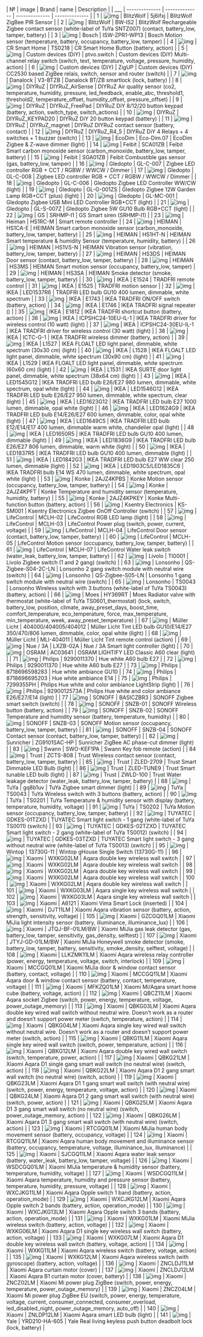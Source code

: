 | № | image | Brand | name | Description |
| ___ | -------------- | -------------- | -------------- | -------------- |
| 1 | ![img](https://raw.githubusercontent.com/immortalserg/sls_support/main/img/5j6ifxj.png) | BlitzWolf | 5j6ifxj | BlitzWolf ZigBee PIR Sensor |
| 2 | ![img](https://raw.githubusercontent.com/immortalserg/sls_support/main/img/BW-IS2.png) | BlitzWolf  | BW-IS2 | BlitzWolf Rechargeable Zigbee contact sensor (white-label of TuYa SNTZ007) (contact, battery_low, tamper, battery) |
| 3 | ![img](https://raw.githubusercontent.com/immortalserg/sls_support/main/img/ISW-ZPR1-WP13.png) | Bosch  | ISW-ZPR1-WP13 | Bosch Motion sensor (temperature, battery, occupancy, battery_low, tamper) |
| 4 | ![img](https://raw.githubusercontent.com/immortalserg/sls_support/main/img/TS0218.png) | CR Smart Home  | TS0218 | CR Smart Home Button (battery, action) |
| 5 | ![img](https://raw.githubusercontent.com/immortalserg/sls_support/main/img/ptvo.switch.png) | Custom devices (DiY)  | ptvo.switch | Custom devices (DiY) Multi-channel relay switch (switch, text, temperature, voltage, pressure, humidity, action) |
| 6 | ![img](https://raw.githubusercontent.com/immortalserg/sls_support/main/img/ZigUP.png) | Custom devices (DiY)  | ZigUP | Custom devices (DiY) CC2530 based ZigBee relais, switch, sensor and router (switch) |
| 7 | ![img](https://raw.githubusercontent.com/immortalserg/sls_support/main/img/V3-BTZB.png) | Danalock  | V3-BTZB | Danalock BT/ZB smartlock (lock, battery) |
| 8 | ![img](https://raw.githubusercontent.com/immortalserg/sls_support/main/img/DIYRuZ_AirSense.png) | DIYRuZ  | DIYRuZ_AirSense | DIYRuZ Air quality sensor (co2, temperature, humidity, pressure, led_feedback, enable_abc, threshold1, threshold2, temperature_offset, humidity_offset, pressure_offset) |
| 9 | ![img](https://raw.githubusercontent.com/immortalserg/sls_support/main/img/DIYRuZ_FreePad.png) | DIYRuZ  | DIYRuZ_FreePad | DIYRuZ DiY 8/12/20 button keypad (battery, action, switch_type, switch_actions) |
| 10 | ![img](https://raw.githubusercontent.com/immortalserg/sls_support/main/img/DIYRuZ_KEYPAD20.png) | DIYRuZ  | DIYRuZ_KEYPAD20 | DIYRuZ DiY 20 button keypad (battery) |
| 11 | ![img](https://raw.githubusercontent.com/immortalserg/sls_support/main/img/DIYRuZ_magnet.png) | DIYRuZ  | DIYRuZ_magnet | DIYRuZ DIYRuZ contact sensor (battery, contact) |
| 12 | ![img](https://raw.githubusercontent.com/immortalserg/sls_support/main/img/DIYRuZ_R4_5.png) | DIYRuZ  | DIYRuZ_R4_5 | DIYRuZ DiY 4 Relays + 4 switches + 1 buzzer (switch) |
| 13 | ![img](https://raw.githubusercontent.com/immortalserg/sls_support/main/img/Eco-Dim.07.png) | EcoDim  | Eco-Dim.07 | EcoDim Zigbee & Z-wave dimmer (light) |
| 14 | ![img](https://raw.githubusercontent.com/immortalserg/sls_support/main/img/SCA01ZB.png) | Feibit  | SCA01ZB | Feibit Smart carbon monoxide sensor (carbon_monoxide, battery_low, tamper, battery) |
| 15 | ![img](https://raw.githubusercontent.com/immortalserg/sls_support/main/img/SGA01ZB.png) | Feibit  | SGA01ZB | Feibit Combustible gas sensor (gas, battery_low, tamper) |
| 16 | ![img](https://raw.githubusercontent.com/immortalserg/sls_support/main/img/GL-C-007.png) | Gledopto | GL-C-007 | Zigbee LED controller RGB + CCT / RGBW / WWCW / Dimmer |
| 17 | ![img](https://raw.githubusercontent.com/immortalserg/sls_support/main/img/GL-C-008.png) | Gledopto | GL-C-008 | Zigbee LED controller RGB + CCT / RGBW / WWCW / Dimmer |
| 18 | ![img](https://raw.githubusercontent.com/immortalserg/sls_support/main/img/GL-C-006.png) | Gledopto  | GL-C-006 | Gledopto Zigbee LED Controller WW/CW (light) |
| 19 | ![img](https://raw.githubusercontent.com/immortalserg/sls_support/main/img/GL-G-001ZS.png) | Gledopto  | GL-G-001ZS | Gledopto Zigbee 12W Garden Lamp RGB+CCT (plus) (light) |
| 20 | ![img](https://raw.githubusercontent.com/immortalserg/sls_support/main/img/GL-MC-001.png) | Gledopto  | GL-MC-001 | Gledopto Zigbee USB Mini LED Controller RGB+CCT (light) |
| 21 | ![img](https://raw.githubusercontent.com/immortalserg/sls_support/main/img/GL-S-007Z.png) | Gledopto  | GL-S-007Z | Gledopto Zigbee 5W GU10 Bulb RGB+CCT (light) |
| 22 | ![img](https://raw.githubusercontent.com/immortalserg/sls_support/main/img/SRHMP-I1.png) | GS | SRHMP-I1 | GS Smart siren (SRHMP-I1) |
| 23 | ![img](https://raw.githubusercontent.com/immortalserg/sls_support/main/img/HS1RC-M.png) | Heiman | HS1RC-M | Smart remote controller |
| 24 | ![img](https://raw.githubusercontent.com/immortalserg/sls_support/main/img/HS1CA-E.png) | HEIMAN  | HS1CA-E | HEIMAN Smart carbon monoxide sensor (carbon_monoxide, battery_low, tamper, battery) |
| 25 | ![img](https://raw.githubusercontent.com/immortalserg/sls_support/main/img/HS1HT-N.png) | HEIMAN  | HS1HT-N | HEIMAN Smart temperature & humidity Sensor (temperature, humidity, battery) |
| 26 | ![img](https://raw.githubusercontent.com/immortalserg/sls_support/main/img/HS1VS-N.png) | HEIMAN  | HS1VS-N | HEIMAN Vibration sensor (vibration, battery_low, tamper, battery) |
| 27 | ![img](https://raw.githubusercontent.com/immortalserg/sls_support/main/img/HS3DS.png) | HEIMAN  | HS3DS | HEIMAN Door sensor (contact, battery_low, tamper, battery) |
| 28 | ![img](https://raw.githubusercontent.com/immortalserg/sls_support/main/img/HS3MS.png) | HEIMAN  | HS3MS | HEIMAN Smart motion sensor (occupancy, battery_low, tamper) |
| 29 | ![img](https://raw.githubusercontent.com/immortalserg/sls_support/main/img/HS3SA.png) | HEIMAN  | HS3SA | HEIMAN Smoke detector (smoke, battery_low, tamper, battery) |
| 30 | ![img](https://raw.githubusercontent.com/immortalserg/sls_support/main/img/E1524.png) | IKEA | E1524 | TRADFRI remote control |
| 31 | ![img](https://raw.githubusercontent.com/immortalserg/sls_support/main/img/E1525.png) | IKEA | E1525 | TRADFRI motion sensor |
| 32 | ![img](https://raw.githubusercontent.com/immortalserg/sls_support/main/img/LED1537R6.png) | IKEA | LED1537R6 | TRADFRI LED bulb GU10 400 lumen, dimmable, white spectrum |
| 33 | ![img](https://raw.githubusercontent.com/immortalserg/sls_support/main/img/E1743.png) | IKEA  | E1743 | IKEA TRADFRI ON/OFF switch (battery, action) |
| 34 | ![img](https://raw.githubusercontent.com/immortalserg/sls_support/main/img/E1746.png) | IKEA  | E1746 | IKEA TRADFRI signal repeater () |
| 35 | ![img](https://raw.githubusercontent.com/immortalserg/sls_support/main/img/E1812.png) | IKEA  | E1812 | IKEA TRADFRI shortcut button (battery, action) |
| 36 | ![img](https://raw.githubusercontent.com/immortalserg/sls_support/main/img/ICPSHC24-10EU-IL-1.png) | IKEA  | ICPSHC24-10EU-IL-1 | IKEA TRADFRI driver for wireless control (10 watt) (light) |
| 37 | ![img](https://raw.githubusercontent.com/immortalserg/sls_support/main/img/ICPSHC24-30EU-IL-1.png) | IKEA  | ICPSHC24-30EU-IL-1 | IKEA TRADFRI driver for wireless control (30 watt) (light) |
| 38 | ![img](https://raw.githubusercontent.com/immortalserg/sls_support/main/img/ICTC-G-1.png) | IKEA  | ICTC-G-1 | IKEA TRADFRI wireless dimmer (battery, action) |
| 39 | ![img](https://raw.githubusercontent.com/immortalserg/sls_support/main/img/L1527.png) | IKEA  | L1527 | IKEA FLOALT LED light panel, dimmable, white spectrum (30x30 cm) (light) |
| 40 | ![img](https://raw.githubusercontent.com/immortalserg/sls_support/main/img/L1528.png) | IKEA  | L1528 | IKEA FLOALT LED light panel, dimmable, white spectrum (30x90 cm) (light) |
| 41 | ![img](https://raw.githubusercontent.com/immortalserg/sls_support/main/img/L1529.png) | IKEA  | L1529 | IKEA FLOALT LED light panel, dimmable, white spectrum (60x60 cm) (light) |
| 42 | ![img](https://raw.githubusercontent.com/immortalserg/sls_support/main/img/L1531.png) | IKEA  | L1531 | IKEA SURTE door light panel, dimmable, white spectrum (38x64 cm) (light) |
| 43 | ![img](https://raw.githubusercontent.com/immortalserg/sls_support/main/img/LED1545G12.png) | IKEA  | LED1545G12 | IKEA TRADFRI LED bulb E26/E27 980 lumen, dimmable, white spectrum, opal white (light) |
| 44 | ![img](https://raw.githubusercontent.com/immortalserg/sls_support/main/img/LED1546G12.png) | IKEA  | LED1546G12 | IKEA TRADFRI LED bulb E26/E27 950 lumen, dimmable, white spectrum, clear (light) |
| 45 | ![img](https://raw.githubusercontent.com/immortalserg/sls_support/main/img/LED1623G12.png) | IKEA  | LED1623G12 | IKEA TRADFRI LED bulb E27 1000 lumen, dimmable, opal white (light) |
| 46 | ![img](https://raw.githubusercontent.com/immortalserg/sls_support/main/img/LED1624G9.png) | IKEA  | LED1624G9 | IKEA TRADFRI LED bulb E14/E26/E27 600 lumen, dimmable, color, opal white (light) |
| 47 | ![img](https://raw.githubusercontent.com/immortalserg/sls_support/main/img/LED1649C5.png) | IKEA  | LED1649C5 | IKEA TRADFRI LED bulb E12/E14/E17 400 lumen, dimmable warm white, chandelier opal (light) |
| 48 | ![img](https://raw.githubusercontent.com/immortalserg/sls_support/main/img/LED1650R5.png) | IKEA  | LED1650R5 | IKEA TRADFRI LED bulb GU10 400 lumen, dimmable (light) |
| 49 | ![img](https://raw.githubusercontent.com/immortalserg/sls_support/main/img/LED1836G9.png) | IKEA  | LED1836G9 | IKEA TRADFRI LED bulb E26/E27 806 lumen, dimmable, warm white (light) |
| 50 | ![img](https://raw.githubusercontent.com/immortalserg/sls_support/main/img/LED1837R5.png) | IKEA  | LED1837R5 | IKEA TRADFRI LED bulb GU10 400 lumen, dimmable (light) |
| 51 | ![img](https://raw.githubusercontent.com/immortalserg/sls_support/main/img/LED1842G3.png) | IKEA  | LED1842G3 | IKEA TRADFRI LED bulb E27 WW clear 250 lumen, dimmable (light) |
| 52 | ![img](https://raw.githubusercontent.com/immortalserg/sls_support/main/img/LED1903C5/LED1835C6.png) | IKEA  | LED1903C5/LED1835C6 | IKEA TRADFRI bulb E14 WS 470 lumen, dimmable, white spectrum, opal white (light) |
| 53 | ![img](https://raw.githubusercontent.com/immortalserg/sls_support/main/img/2AJZ4KPBS.png) | Konke  | 2AJZ4KPBS | Konke Motion sensor (occupancy, battery_low, tamper, battery) |
| 54 | ![img](https://raw.githubusercontent.com/immortalserg/sls_support/main/img/2AJZ4KPFT.png) | Konke  | 2AJZ4KPFT | Konke Temperature and humidity sensor (temperature, humidity, battery) |
| 55 | ![img](https://raw.githubusercontent.com/immortalserg/sls_support/main/img/2AJZ4KPKEY.png) | Konke  | 2AJZ4KPKEY | Konke Multi-function button (battery, action) |
| 56 | ![img](https://raw.githubusercontent.com/immortalserg/sls_support/main/img/KS-SM001.png) | Ksentry Electronics  | KS-SM001 | Ksentry Electronics Zigbee OnOff Controller (switch) |
| 57 | ![img](https://raw.githubusercontent.com/immortalserg/sls_support/main/img/MCLH-02.png) | LifeControl  | MCLH-02 | LifeControl RGB LED lamp (light) |
| 58 | ![img](https://raw.githubusercontent.com/immortalserg/sls_support/main/img/MCLH-03.png) | LifeControl  | MCLH-03 | LifeControl Power plug (switch, power, current, voltage) |
| 59 | ![img](https://raw.githubusercontent.com/immortalserg/sls_support/main/img/MCLH-04.png) | LifeControl  | MCLH-04 | LifeControl Door sensor (contact, battery_low, tamper, battery) |
| 60 | ![img](https://raw.githubusercontent.com/immortalserg/sls_support/main/img/MCLH-05.png) | LifeControl  | MCLH-05 | LifeControl Motion sensor (occupancy, battery_low, tamper, battery) |
| 61 | ![img](https://raw.githubusercontent.com/immortalserg/sls_support/main/img/MCLH-07.png) | LifeControl  | MCLH-07 | LifeControl Water leak switch (water_leak, battery_low, tamper, battery) |
| 62 | ![img](https://raw.githubusercontent.com/immortalserg/sls_support/main/img/TI0001.png) | Livolo  | TI0001 | Livolo Zigbee switch (1 and 2 gang) (switch) |
| 63 | ![img](https://raw.githubusercontent.com/immortalserg/sls_support/main/img/QS-Zigbee-S04-2C-LN.png) | Lonsonho  | QS-Zigbee-S04-2C-LN | Lonsonho 2 gang switch module with neutral wire (switch) |
| 64 | ![img](https://raw.githubusercontent.com/immortalserg/sls_support/main/img/QS-Zigbee-S05-LN.png) | Lonsonho  | QS-Zigbee-S05-LN | Lonsonho 1 gang switch module with neutral wire (switch) |
| 65 | ![img](https://raw.githubusercontent.com/immortalserg/sls_support/main/img/TS0043.png) | Lonsonho  | TS0043 | Lonsonho Wireless switch with 3 buttons (white-label of TuYa TS0043) (battery, action) |
| 66 | ![img](https://raw.githubusercontent.com/immortalserg/sls_support/main/img/HY369RT.png) | Moes  | HY369RT | Moes Radiator valve with thermostat (white-label of TuYa TS0601_thermostat) (lock, switch, battery_low, position, climate, away_preset_days, boost_time, comfort_temperature, eco_temperature, force, max_temperature, min_temperature, week, away_preset_temperature) |
| 67 | ![img](https://raw.githubusercontent.com/immortalserg/sls_support/main/img/404000/404005/404012.png) | Müller Licht  | 404000/404005/404012 | Müller Licht Tint LED bulb GU10/E14/E27 350/470/806 lumen, dimmable, color, opal white (light) |
| 68 | ![img](https://raw.githubusercontent.com/immortalserg/sls_support/main/img/MLI-404011.png) | Müller Licht  | MLI-404011 | Müller Licht Tint remote control (action) |
| 69 | ![img](https://raw.githubusercontent.com/immortalserg/sls_support/main/img/LXZB-02A.png) | Nue / 3A  | LXZB-02A | Nue / 3A Smart light controller (light) |
| 70 | ![img](https://raw.githubusercontent.com/immortalserg/sls_support/main/img/AC03641.png) | OSRAM  | AC03641 | OSRAM LIGHTIFY LED Classic A60 clear (light) |
| 71 | ![img](https://raw.githubusercontent.com/immortalserg/sls_support/main/img/9290011370.png) | Philips | 9290011370 | Hue white A60 bulb E27 |
| 72 | ![img](https://raw.githubusercontent.com/immortalserg/sls_support/main/img/9290011370.png) | Philips | 9290011370 | Hue white A60 bulb E27 |
| 73 | ![img](https://raw.githubusercontent.com/immortalserg/sls_support/main/img/8718696598283.png) | Philips | 8718696598283 | Hue white ambiance GU10 |
| 74 | ![img](https://raw.githubusercontent.com/immortalserg/sls_support/main/img/8718696695203.png) | Philips | 8718696695203 | Hue white ambiance E14 |
| 75 | ![img](https://raw.githubusercontent.com/immortalserg/sls_support/main/img/7299355PH.png) | Philips  | 7299355PH | Philips Hue white and color ambiance LightStrip (light) |
| 76 | ![img](https://raw.githubusercontent.com/immortalserg/sls_support/main/img/9290012573A.png) | Philips  | 9290012573A | Philips Hue white and color ambiance E26/E27/E14 (light) |
| 77 | ![img](https://raw.githubusercontent.com/immortalserg/sls_support/main/img/BASICZBR3.png) | SONOFF  | BASICZBR3 | SONOFF Zigbee smart switch (switch) |
| 78 | ![img](https://raw.githubusercontent.com/immortalserg/sls_support/main/img/SNZB-01.png) | SONOFF  | SNZB-01 | SONOFF Wireless button (battery, action) |
| 79 | ![img](https://raw.githubusercontent.com/immortalserg/sls_support/main/img/SNZB-02.png) | SONOFF  | SNZB-02 | SONOFF Temperature and humidity sensor (battery, temperature, humidity) |
| 80 | ![img](https://raw.githubusercontent.com/immortalserg/sls_support/main/img/SNZB-03.png) | SONOFF  | SNZB-03 | SONOFF Motion sensor (occupancy, battery_low, tamper, battery) |
| 81 | ![img](https://raw.githubusercontent.com/immortalserg/sls_support/main/img/SNZB-04.png) | SONOFF  | SNZB-04 | SONOFF Contact sensor (contact, battery_low, tamper, battery) |
| 82 | ![img](https://raw.githubusercontent.com/immortalserg/sls_support/main/img/ZG9101SAC-HP.png) | Sunricher  | ZG9101SAC-HP | Sunricher ZigBee AC phase-cut dimmer (light) |
| 83 | ![img](https://raw.githubusercontent.com/immortalserg/sls_support/main/img/SWO-KEF1PA.png) | Swann  | SWO-KEF1PA | Swann Key fob remote (action) |
| 84 | ![img](https://raw.githubusercontent.com/immortalserg/sls_support/main/img/ZCTS-808.png) | Trust  | ZCTS-808 | Trust Wireless contact sensor (contact, battery_low, tamper, battery) |
| 85 | ![img](https://raw.githubusercontent.com/immortalserg/sls_support/main/img/ZLED-2709.png) | Trust  | ZLED-2709 | Trust Smart Dimmable LED Bulb (light) |
| 86 | ![img](https://raw.githubusercontent.com/immortalserg/sls_support/main/img/ZLED-TUNE9.png) | Trust  | ZLED-TUNE9 | Trust Smart tunable LED bulb (light) |
| 87 | ![img](https://raw.githubusercontent.com/immortalserg/sls_support/main/img/ZWLD-100.png) | Trust  | ZWLD-100 | Trust Water leakage detector (water_leak, battery_low, tamper, battery) |
| 88 | ![img](https://raw.githubusercontent.com/immortalserg/sls_support/main/img/gq8b1uv.png) | TuYa  | gq8b1uv | TuYa Zigbee smart dimmer (light) |
| 89 | ![img](https://raw.githubusercontent.com/immortalserg/sls_support/main/img/TS0043.png) | TuYa  | TS0043 | TuYa Wireless switch with 3 buttons (battery, action) |
| 90 | ![img](https://raw.githubusercontent.com/immortalserg/sls_support/main/img/TS0201.png) | TuYa  | TS0201 | TuYa Temperature & humidity sensor with display (battery, temperature, humidity, voltage) |
| 91 | ![img](https://raw.githubusercontent.com/immortalserg/sls_support/main/img/TS0202.png) | TuYa  | TS0202 | TuYa Motion sensor (occupancy, battery_low, tamper, battery) |
| 92 | ![img](https://raw.githubusercontent.com/immortalserg/sls_support/main/img/GDKES-01TZXD.png) | TUYATEC  | GDKES-01TZXD | TUYATEC Smart light switch - 1 gang (white-label of TuYa TS0011) (switch) |
| 93 | ![img](https://raw.githubusercontent.com/immortalserg/sls_support/main/img/GDKES-02TZXD.png) | TUYATEC  | GDKES-02TZXD | TUYATEC Smart light switch - 2 gang (white-label of TuYa TS0012) (switch) |
| 94 | ![img](https://raw.githubusercontent.com/immortalserg/sls_support/main/img/GDKES-03TZXD.png) | TUYATEC  | GDKES-03TZXD | TUYATEC Smart light switch - 3 gang without neutral wire (white-label of TuYa TS0013) (switch) |
| 95 | ![img](https://raw.githubusercontent.com/immortalserg/sls_support/main/img/13730G-11.png) | Wintop | 13730G-11 | Wintop gHouse Single Switch (13730G-11) |
| 96 | ![img](https://raw.githubusercontent.com/immortalserg/sls_support/main/img/WXKG02LM.png) | Xiaomi | WXKG02LM | Aqara double key wireless wall switch |
| 97 | ![img](https://raw.githubusercontent.com/immortalserg/sls_support/main/img/WXKG02LM.png) | Xiaomi | WXKG02LM | Aqara double key wireless wall switch |
| 98 | ![img](https://raw.githubusercontent.com/immortalserg/sls_support/main/img/WXKG02LM.png) | Xiaomi | WXKG02LM | Aqara double key wireless wall switch |
| 99 | ![img](https://raw.githubusercontent.com/immortalserg/sls_support/main/img/WXKG02LM.png) | Xiaomi | WXKG02LM | Aqara double key wireless wall switch |
| 100 | ![img](https://raw.githubusercontent.com/immortalserg/sls_support/main/img/WXKG02LM.png) | Xiaomi | WXKG02LM | Aqara double key wireless wall switch |
| 101 | ![img](https://raw.githubusercontent.com/immortalserg/sls_support/main/img/WXKG03LM.png) | Xiaomi | WXKG03LM | Aqara single key wireless wall switch |
| 102 | ![img](https://raw.githubusercontent.com/immortalserg/sls_support/main/img/WXKG03LM.png) | Xiaomi | WXKG03LM | Aqara single key wireless wall switch |
| 103 | ![img](https://raw.githubusercontent.com/immortalserg/sls_support/main/img/A6121.png) | Xiaomi  | A6121 | Xiaomi Vima Smart Lock (inserted) |
| 104 | ![img](https://raw.githubusercontent.com/immortalserg/sls_support/main/img/DJT11LM.png) | Xiaomi  | DJT11LM | Xiaomi Aqara vibration sensor (battery, action, strength, sensitivity, voltage) |
| 105 | ![img](https://raw.githubusercontent.com/immortalserg/sls_support/main/img/GZCGQ01LM.png) | Xiaomi  | GZCGQ01LM | Xiaomi MiJia light intensity sensor (battery, illuminance, illuminance_lux) |
| 106 | ![img](https://raw.githubusercontent.com/immortalserg/sls_support/main/img/JTQJ-BF-01LM/BW.png) | Xiaomi  | JTQJ-BF-01LM/BW | Xiaomi MiJia gas leak detector (gas, battery_low, tamper, sensitivity, gas_density, selftest) |
| 107 | ![img](https://raw.githubusercontent.com/immortalserg/sls_support/main/img/JTYJ-GD-01LM/BW.png) | Xiaomi  | JTYJ-GD-01LM/BW | Xiaomi MiJia Honeywell smoke detector (smoke, battery_low, tamper, battery, sensitivity, smoke_density, selftest, voltage) |
| 108 | ![img](https://raw.githubusercontent.com/immortalserg/sls_support/main/img/LLKZMK11LM.png) | Xiaomi  | LLKZMK11LM | Xiaomi Aqara wireless relay controller (power, energy, temperature, voltage, switch, interlock) |
| 109 | ![img](https://raw.githubusercontent.com/immortalserg/sls_support/main/img/MCCGQ01LM.png) | Xiaomi  | MCCGQ01LM | Xiaomi MiJia door & window contact sensor (battery, contact, voltage) |
| 110 | ![img](https://raw.githubusercontent.com/immortalserg/sls_support/main/img/MCCGQ11LM.png) | Xiaomi  | MCCGQ11LM | Xiaomi Aqara door & window contact sensor (battery, contact, temperature, voltage) |
| 111 | ![img](https://raw.githubusercontent.com/immortalserg/sls_support/main/img/MFKZQ01LM.png) | Xiaomi  | MFKZQ01LM | Xiaomi Mi/Aqara smart home cube (battery, voltage, action) |
| 112 | ![img](https://raw.githubusercontent.com/immortalserg/sls_support/main/img/QBCZ11LM.png) | Xiaomi  | QBCZ11LM | Xiaomi Aqara socket Zigbee (switch, power, energy, temperature, voltage, power_outage_memory) |
| 113 | ![img](https://raw.githubusercontent.com/immortalserg/sls_support/main/img/QBKG03LM.png) | Xiaomi  | QBKG03LM | Xiaomi Aqara double key wired wall switch without neutral wire. Doesn’t work as a router and doesn’t support power meter (switch, temperature, action) |
| 114 | ![img](https://raw.githubusercontent.com/immortalserg/sls_support/main/img/QBKG04LM.png) | Xiaomi  | QBKG04LM | Xiaomi Aqara single key wired wall switch without neutral wire. Doesn’t work as a router and doesn’t support power meter (switch, action) |
| 115 | ![img](https://raw.githubusercontent.com/immortalserg/sls_support/main/img/QBKG11LM.png) | Xiaomi  | QBKG11LM | Xiaomi Aqara single key wired wall switch (switch, power, temperature, action) |
| 116 | ![img](https://raw.githubusercontent.com/immortalserg/sls_support/main/img/QBKG12LM.png) | Xiaomi  | QBKG12LM | Xiaomi Aqara double key wired wall switch (switch, temperature, power, action) |
| 117 | ![img](https://raw.githubusercontent.com/immortalserg/sls_support/main/img/QBKG21LM.png) | Xiaomi  | QBKG21LM | Xiaomi Aqara D1 single gang smart wall switch (no neutral wire) (switch, action) |
| 118 | ![img](https://raw.githubusercontent.com/immortalserg/sls_support/main/img/QBKG22LM.png) | Xiaomi  | QBKG22LM | Xiaomi Aqara D1 2 gang smart wall switch (no neutral wire) (switch, action) |
| 119 | ![img](https://raw.githubusercontent.com/immortalserg/sls_support/main/img/QBKG23LM.png) | Xiaomi  | QBKG23LM | Xiaomi Aqara D1 1 gang smart wall switch (with neutral wire) (switch, power, energy, temperature, voltage, action) |
| 120 | ![img](https://raw.githubusercontent.com/immortalserg/sls_support/main/img/QBKG24LM.png) | Xiaomi  | QBKG24LM | Xiaomi Aqara D1 2 gang smart wall switch (with neutral wire) (switch, power, action) |
| 121 | ![img](https://raw.githubusercontent.com/immortalserg/sls_support/main/img/QBKG25LM.png) | Xiaomi  | QBKG25LM | Xiaomi Aqara D1 3 gang smart wall switch (no neutral wire) (switch, power_outage_memory, action) |
| 122 | ![img](https://raw.githubusercontent.com/immortalserg/sls_support/main/img/QBKG26LM.png) | Xiaomi  | QBKG26LM | Xiaomi Aqara D1 3 gang smart wall switch (with neutral wire) (switch, action) |
| 123 | ![img](https://raw.githubusercontent.com/immortalserg/sls_support/main/img/RTCGQ01LM.png) | Xiaomi  | RTCGQ01LM | Xiaomi MiJia human body movement sensor (battery, occupancy, voltage) |
| 124 | ![img](https://raw.githubusercontent.com/immortalserg/sls_support/main/img/RTCGQ11LM.png) | Xiaomi  | RTCGQ11LM | Xiaomi Aqara human body movement and illuminance sensor (battery, occupancy, temperature, voltage, illuminance_lux, illuminance) |
| 125 | ![img](https://raw.githubusercontent.com/immortalserg/sls_support/main/img/SJCGQ11LM.png) | Xiaomi  | SJCGQ11LM | Xiaomi Aqara water leak sensor (battery, water_leak, battery_low, tamper, voltage) |
| 126 | ![img](https://raw.githubusercontent.com/immortalserg/sls_support/main/img/WSDCGQ01LM.png) | Xiaomi  | WSDCGQ01LM | Xiaomi MiJia temperature & humidity sensor (battery, temperature, humidity, voltage) |
| 127 | ![img](https://raw.githubusercontent.com/immortalserg/sls_support/main/img/WSDCGQ11LM.png) | Xiaomi  | WSDCGQ11LM | Xiaomi Aqara temperature, humidity and pressure sensor (battery, temperature, humidity, pressure, voltage) |
| 128 | ![img](https://raw.githubusercontent.com/immortalserg/sls_support/main/img/WXCJKG11LM.png) | Xiaomi  | WXCJKG11LM | Xiaomi Aqara Opple switch 1 band (battery, action, operation_mode) |
| 129 | ![img](https://raw.githubusercontent.com/immortalserg/sls_support/main/img/WXCJKG12LM.png) | Xiaomi  | WXCJKG12LM | Xiaomi Aqara Opple switch 2 bands (battery, action, operation_mode) |
| 130 | ![img](https://raw.githubusercontent.com/immortalserg/sls_support/main/img/WXCJKG13LM.png) | Xiaomi  | WXCJKG13LM | Xiaomi Aqara Opple switch 3 bands (battery, action, operation_mode) |
| 131 | ![img](https://raw.githubusercontent.com/immortalserg/sls_support/main/img/WXKG01LM.png) | Xiaomi  | WXKG01LM | Xiaomi MiJia wireless switch (battery, action, voltage) |
| 132 | ![img](https://raw.githubusercontent.com/immortalserg/sls_support/main/img/WXKG06LM.png) | Xiaomi  | WXKG06LM | Xiaomi Aqara D1 single key wireless wall switch (battery, action, voltage) |
| 133 | ![img](https://raw.githubusercontent.com/immortalserg/sls_support/main/img/WXKG07LM.png) | Xiaomi  | WXKG07LM | Xiaomi Aqara D1 double key wireless wall switch (battery, voltage, action) |
| 134 | ![img](https://raw.githubusercontent.com/immortalserg/sls_support/main/img/WXKG11LM.png) | Xiaomi  | WXKG11LM | Xiaomi Aqara wireless switch (battery, voltage, action) |
| 135 | ![img](https://raw.githubusercontent.com/immortalserg/sls_support/main/img/WXKG12LM.png) | Xiaomi  | WXKG12LM | Xiaomi Aqara wireless switch (with gyroscope) (battery, action, voltage) |
| 136 | ![img](https://raw.githubusercontent.com/immortalserg/sls_support/main/img/ZNCLDJ11LM.png) | Xiaomi  | ZNCLDJ11LM | Xiaomi Aqara curtain motor (cover) |
| 137 | ![img](https://raw.githubusercontent.com/immortalserg/sls_support/main/img/ZNCLDJ12LM.png) | Xiaomi  | ZNCLDJ12LM | Xiaomi Aqara B1 curtain motor (cover, battery) |
| 138 | ![img](https://raw.githubusercontent.com/immortalserg/sls_support/main/img/ZNCZ02LM.png) | Xiaomi  | ZNCZ02LM | Xiaomi Mi power plug ZigBee (switch, power, energy, temperature, power_outage_memory) |
| 139 | ![img](https://raw.githubusercontent.com/immortalserg/sls_support/main/img/ZNCZ04LM.png) | Xiaomi  | ZNCZ04LM | Xiaomi Mi power plug ZigBee EU (switch, power, energy, temperature, voltage, current, consumer_connected, consumer_overload, led_disabled_night, power_outage_memory, auto_off) |
| 140 | ![img](https://raw.githubusercontent.com/immortalserg/sls_support/main/img/ZNLDP12LM.png) | Xiaomi  | ZNLDP12LM | Xiaomi Aqara smart LED bulb (light) |
| 141 | ![img](https://raw.githubusercontent.com/immortalserg/sls_support/main/img/YRD210-HA-605.png) | Yale  | YRD210-HA-605 | Yale Real living keyless push button deadbolt lock (lock, battery) |


